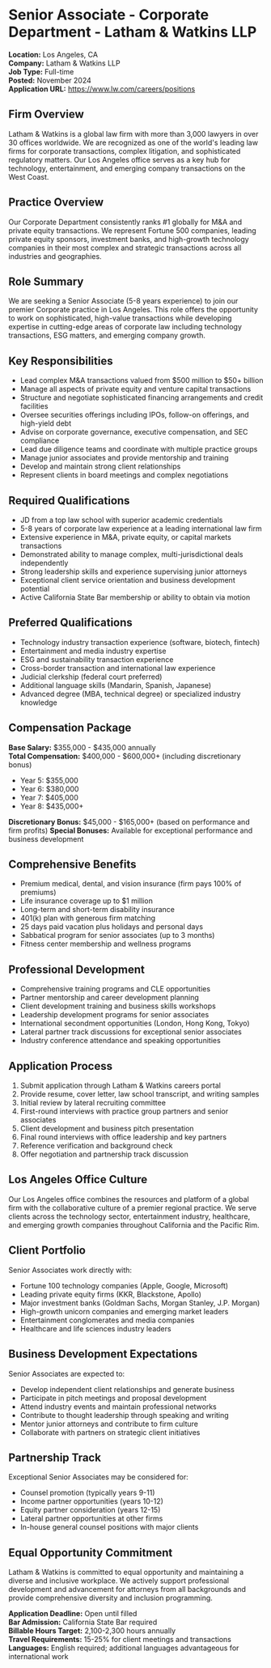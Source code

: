 # Senior Associate - Corporate Department - Latham & Watkins LLP
**Location:** Los Angeles, CA  
**Company:** Latham & Watkins LLP  
**Job Type:** Full-time  
**Posted:** November 2024  
**Application URL:** https://www.lw.com/careers/positions

## Firm Overview
Latham & Watkins is a global law firm with more than 3,000 lawyers in over 30 offices worldwide. We are recognized as one of the world's leading law firms for corporate transactions, complex litigation, and sophisticated regulatory matters. Our Los Angeles office serves as a key hub for technology, entertainment, and emerging company transactions on the West Coast.

## Practice Overview
Our Corporate Department consistently ranks #1 globally for M&A and private equity transactions. We represent Fortune 500 companies, leading private equity sponsors, investment banks, and high-growth technology companies in their most complex and strategic transactions across all industries and geographies.

## Role Summary
We are seeking a Senior Associate (5-8 years experience) to join our premier Corporate practice in Los Angeles. This role offers the opportunity to work on sophisticated, high-value transactions while developing expertise in cutting-edge areas of corporate law including technology transactions, ESG matters, and emerging company growth.

## Key Responsibilities
- Lead complex M&A transactions valued from $500 million to $50+ billion
- Manage all aspects of private equity and venture capital transactions
- Structure and negotiate sophisticated financing arrangements and credit facilities
- Oversee securities offerings including IPOs, follow-on offerings, and high-yield debt
- Advise on corporate governance, executive compensation, and SEC compliance
- Lead due diligence teams and coordinate with multiple practice groups
- Manage junior associates and provide mentorship and training
- Develop and maintain strong client relationships
- Represent clients in board meetings and complex negotiations

## Required Qualifications
- JD from a top law school with superior academic credentials
- 5-8 years of corporate law experience at a leading international law firm
- Extensive experience in M&A, private equity, or capital markets transactions
- Demonstrated ability to manage complex, multi-jurisdictional deals independently
- Strong leadership skills and experience supervising junior attorneys
- Exceptional client service orientation and business development potential
- Active California State Bar membership or ability to obtain via motion

## Preferred Qualifications
- Technology industry transaction experience (software, biotech, fintech)
- Entertainment and media industry expertise
- ESG and sustainability transaction experience
- Cross-border transaction and international law experience
- Judicial clerkship (federal court preferred)
- Additional language skills (Mandarin, Spanish, Japanese)
- Advanced degree (MBA, technical degree) or specialized industry knowledge

## Compensation Package
**Base Salary:** $355,000 - $435,000 annually  
**Total Compensation:** $400,000 - $600,000+ (including discretionary bonus)
- Year 5: $355,000
- Year 6: $380,000
- Year 7: $405,000
- Year 8: $435,000+

**Discretionary Bonus:** $45,000 - $165,000+ (based on performance and firm profits)
**Special Bonuses:** Available for exceptional performance and business development

## Comprehensive Benefits
- Premium medical, dental, and vision insurance (firm pays 100% of premiums)
- Life insurance coverage up to $1 million
- Long-term and short-term disability insurance
- 401(k) plan with generous firm matching
- 25 days paid vacation plus holidays and personal days
- Sabbatical program for senior associates (up to 3 months)
- Fitness center membership and wellness programs

## Professional Development
- Comprehensive training programs and CLE opportunities
- Partner mentorship and career development planning
- Client development training and business skills workshops
- Leadership development programs for senior associates
- International secondment opportunities (London, Hong Kong, Tokyo)
- Lateral partner track discussions for exceptional senior associates
- Industry conference attendance and speaking opportunities

## Application Process
1. Submit application through Latham & Watkins careers portal
2. Provide resume, cover letter, law school transcript, and writing samples
3. Initial review by lateral recruiting committee
4. First-round interviews with practice group partners and senior associates
5. Client development and business pitch presentation
6. Final round interviews with office leadership and key partners
7. Reference verification and background check
8. Offer negotiation and partnership track discussion

## Los Angeles Office Culture
Our Los Angeles office combines the resources and platform of a global firm with the collaborative culture of a premier regional practice. We serve clients across the technology sector, entertainment industry, healthcare, and emerging growth companies throughout California and the Pacific Rim.

## Client Portfolio
Senior Associates work directly with:
- Fortune 100 technology companies (Apple, Google, Microsoft)
- Leading private equity firms (KKR, Blackstone, Apollo)
- Major investment banks (Goldman Sachs, Morgan Stanley, J.P. Morgan)
- High-growth unicorn companies and emerging market leaders
- Entertainment conglomerates and media companies
- Healthcare and life sciences industry leaders

## Business Development Expectations
Senior Associates are expected to:
- Develop independent client relationships and generate business
- Participate in pitch meetings and proposal development
- Attend industry events and maintain professional networks
- Contribute to thought leadership through speaking and writing
- Mentor junior attorneys and contribute to firm culture
- Collaborate with partners on strategic client initiatives

## Partnership Track
Exceptional Senior Associates may be considered for:
- Counsel promotion (typically years 9-11)
- Income partner opportunities (years 10-12)
- Equity partner consideration (years 12-15)
- Lateral partner opportunities at other firms
- In-house general counsel positions with major clients

## Equal Opportunity Commitment
Latham & Watkins is committed to equal opportunity and maintaining a diverse and inclusive workplace. We actively support professional development and advancement for attorneys from all backgrounds and provide comprehensive diversity and inclusion programming.

**Application Deadline:** Open until filled  
**Bar Admission:** California State Bar required  
**Billable Hours Target:** 2,100-2,300 hours annually  
**Travel Requirements:** 15-25% for client meetings and transactions  
**Languages:** English required; additional languages advantageous for international work